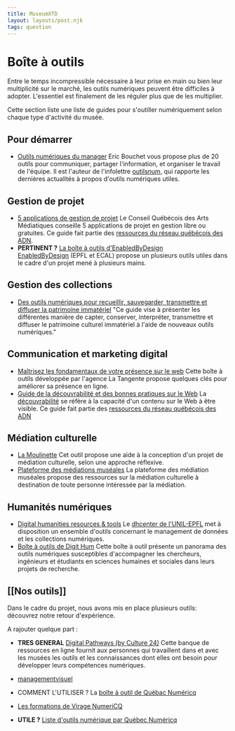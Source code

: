 ```yaml
---
title: MuseumXTD
layout: layouts/post.njk
tags: question
---
```

# Boîte à outils
Entre le temps incompressible nécessaire à leur prise en main ou bien leur multiplicité sur le marché, les outils numériques peuvent être difficiles à adopter. L'essentiel est finalement de les réguler plus que de les multiplier.    

Cette section liste une liste de guides pour s'outiller numériquement selon chaque type d'activité du musée. 

## Pour démarrer
- [Outils numériques du manager](https://outilsnum.us16.list-manage.com/track/click?u=a58e88a35e86b513128facc00&id=9e7f3e507c&e=264b52892a)
  Eric Bouchet vous propose plus de 20 outils pour communiquer, partager l'information, et organiser le travail de l'équipe. Il est l'auteur de l'infolettre [outilsnum](https://outilsnum.fr/), qui rapporte les dernières actualités à propos d'outils numériques utiles. 

## Gestion de projet
- [5 applications de gestion de projet](https://www.cqam.org/activites/applications-de-gestion-de-projet/)
  Le Conseil Québécois des Arts Médiatiques conseille 5 applications de projet en gestion libre ou gratuites. Ce guide fait partie des [ressources du réseau québécois des ADN](http://www.pearltrees.com/cpourca/chroniques-des-adn/id29695737).   
- **PERTINENT ?** [La boîte à outils d'EnabledByDesign](https://enabledbydesign.ch/tools/)    
  [EnabledByDesign](https://enabledbydesign.ch/about-us) (EPFL et ECAL) propose un plusieurs outils utiles dans le cadre d'un projet mené à plusieurs mains.


## Gestion des collections
- [Des outils numériques pour recueillir, sauvegarder, transmettre et diffuser la patrimoine immatériel](https://www.culturecdq.ca/images/Annee_numerique/Guides/Guide_Patrimoine_Immateriel.pdf)
  "Ce guide vise à présenter les différentes manière de capter, conserver, interpréter, transmettre et diffuser le patrimoine culturel immatériel à l'aide de nouveaux outils numériques."

## Communication et marketing digital
- [Maîtrisez les fondamentaux de votre présence sur le web](https://www.latangente.io/boite-a-outils)
  Cette boîte à outils développée par l'agence La Tangente propose quelques clés pour améliorer sa présence en ligne. 
- [Guide de la découvrabilité et des bonnes pratiques sur le Web](https://culturelaval.ca/guide-decouvrabilite-bonnes-pratiques/)
  La [découvrabilité](https://fr.wiktionary.org/wiki/d%C3%A9couvrabilit%C3%A9) se réfère à la capacité d'un contenu sur le Web à être visible. Ce guide fait partie des [ressources du réseau québécois des ADN](http://www.pearltrees.com/cpourca/chroniques-des-adn/id29695737)

## Médiation culturelle
- [La Moulinette](https://www.lamoulinette.ch/)
  Cet outil propose une aide à la conception d'un projet de médiation culturelle, selon une approche réflexive. 
- [Plateforme des médiations muséales](http://www.plateforme-mediation-museale.fr/ressources)
  La plateforme des médiation muséales propose des ressources sur la médiation culturelle à destination de toute personne intéressée par la médiation. 

## Humanités numériques 
- [Digital humanities resources & tools](https://dhcenter-unil-epfl.ch/en/resources/)
  Le [dhcenter de l'UNIL-EPFL](https://dhcenter-unil-epfl.ch/) met à disposition un ensemble d'outils concernant le management de données et les collections numériques. 
- [Boîte à outils de Digit Hum](https://digithum.huma-num.fr/ressources/boiteaoutils/)
  Cette boîte à outil présente un panorama des outils numériques susceptibles d'accompagner les chercheurs, ingénieurs et étudiants en sciences humaines et sociales dans leurs projets de recherche.
  

## [[Nos outils]]
Dans le cadre du projet, nous avons mis en place plusieurs outils: découvrez notre retour d'expérience. 


A rajouter quelque part : 
- **TRES GENERAL** [Digital Pathways (by Culture 24)](https://digipathways.co.uk/resources/)
  Cette banque de ressources en ligne fournit aux personnes qui travaillent dans et avec les musées les outils et les connaissances dont elles ont besoin pour développer leurs compétences numériques.

- [managementvisuel](https://www.managementvisuel.fr/)
- COMMENT L'UTILISER ? La [boîte à outil de Québac Numéricq](https://quebecnumerique.com/boite-outils/)
- [Les formations de Virage NumeriCQ](https://viragenumeriqc.com/formations/)
- **UTILE ?** [Liste d'outils numérique par Québec Numéricq](https://quebecnumerique.com/boite-outils/#tab-143-0)